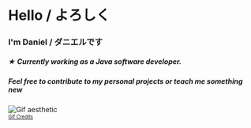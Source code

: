 
# Hello / よろしく

### I'm Daniel / ダニエルです
##### ★ Currently working as a Java software developer.
##### Feel free to contribute to my personal projects or teach me something new


![Gif aesthetic](https://media3.giphy.com/media/KCSJ0Nm8bc5owOdngX/giphy-downsized-large.gif)
<br/>
<a style="font-size:10px" href="https://giphy.com/gifs/trippy-psychedelic-vaporwave-KCSJ0Nm8bc5owOdngX?utm_source=media-link&utm_medium=landing&utm_campaign=Media%20Links&utm_term=">Gif Credits</a>
<br/>
